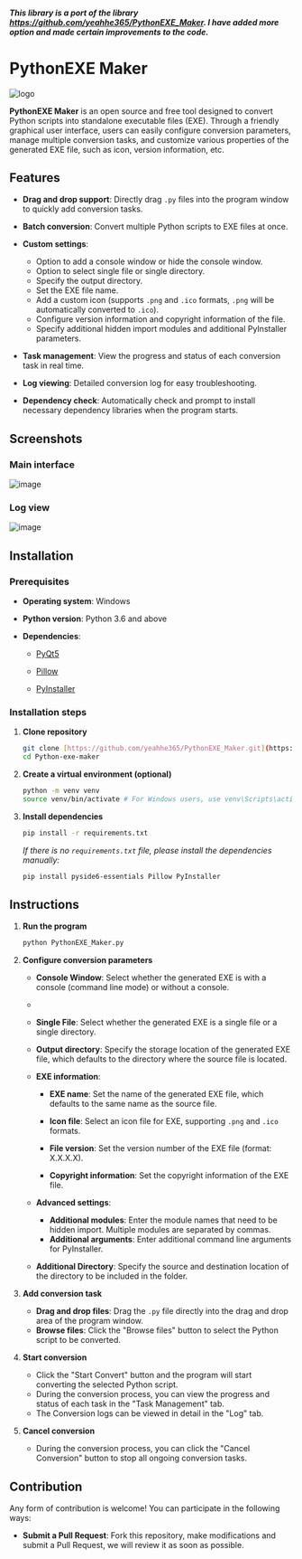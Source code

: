##### This library is a port of the library https://github.com/yeahhe365/PythonEXE_Maker. I have added more option and made certain improvements to the code.
# PythonEXE Maker

![logo](./Icons/logo.png)

**PythonEXE Maker** is an open source and free tool designed to convert Python scripts into standalone executable files (EXE). Through a friendly graphical user interface, users can easily configure conversion parameters, manage multiple conversion tasks, and customize various properties of the generated EXE file, such as icon, version information, etc.

## Features

- **Drag and drop support**: Directly drag `.py` files into the program window to quickly add conversion tasks.

- **Batch conversion**: Convert multiple Python scripts to EXE files at once.

- **Custom settings**:
  - Option to add a console window or hide the console window.
  - Option to select single file or single directory.
  - Specify the output directory.
  - Set the EXE file name.
  - Add a custom icon (supports `.png` and `.ico` formats, `.png` will be automatically converted to `.ico`).
  - Configure version information and copyright information of the file.
  - Specify additional hidden import modules and additional PyInstaller parameters.
- **Task management**: View the progress and status of each conversion task in real time.
- **Log viewing**: Detailed conversion log for easy troubleshooting.
- **Dependency check**: Automatically check and prompt to install necessary dependency libraries when the program starts.

## Screenshots

### Main interface

![image](./Screenshots/MainInterface.png)

### Log view

![image](./Screenshots/LogView.png)

## Installation

### Prerequisites

- **Operating system**: Windows

- **Python version**: Python 3.6 and above

- **Dependencies**:

  - [PyQt5](https://pypi.org/project/PyQt5/)

  - [Pillow](https://pypi.org/project/Pillow/)

  - [PyInstaller](https://pypi.org/project/PyInstaller/)

### Installation steps

1. **Clone repository**

    ```bash
    git clone [https://github.com/yeahhe365/PythonEXE_Maker.git](https://github.com/chetanjain2099/Python-exe-maker)
    cd Python-exe-maker
    ```

2. **Create a virtual environment (optional)**

    ```bash
    python -m venv venv
    source venv/bin/activate # For Windows users, use venv\Scripts\activate
    ```

3. **Install dependencies**

    ```bash
    pip install -r requirements.txt
    ```

    *If there is no `requirements.txt` file, please install the dependencies manually:*

    ```bash
    pip install pyside6-essentials Pillow PyInstaller
    ```

## Instructions

1. **Run the program**

    ```bash
    python PythonEXE_Maker.py
    ```

2. **Configure conversion parameters**

   - **Console Window**: Select whether the generated EXE is with a console (command line mode) or without a console.
   - 
   - **Single File**: Select whether the generated EXE is a single file or a single directory.

   - **Output directory**: Specify the storage location of the generated EXE file, which defaults to the directory where the source file is located.

   - **EXE information**:

     - **EXE name**: Set the name of the generated EXE file, which defaults to the same name as the source file.

     - **Icon file**: Select an icon file for EXE, supporting `.png` and `.ico` formats.

     - **File version**: Set the version number of the EXE file (format: X.X.X.X).
     - **Copyright information**: Set the copyright information of the EXE file.
   
   - **Advanced settings**:
     - **Additional modules**: Enter the module names that need to be hidden import. Multiple modules are separated by commas.
     - **Additional arguments**: Enter additional command line arguments for PyInstaller.
   
   - **Additional Directory**: Specify the source and destination location of the directory to be included in the folder.

3. **Add conversion task**

   - **Drag and drop files**: Drag the `.py` file directly into the drag and drop area of the program window.
   - **Browse files**: Click the "Browse files" button to select the Python script to be converted.

4. **Start conversion**

   - Click the "Start Convert" button and the program will start converting the selected Python script.
   - During the conversion process, you can view the progress and status of each task in the "Task Management" tab.
   - The Conversion logs can be viewed in detail in the "Log" tab.

5. **Cancel conversion**

   - During the conversion process, you can click the "Cancel Conversion" button to stop all ongoing conversion tasks.

## Contribution

Any form of contribution is welcome! You can participate in the following ways:
  - **Submit a Pull Request**: Fork this repository, make modifications and submit a Pull Request, we will review it as soon as possible.
